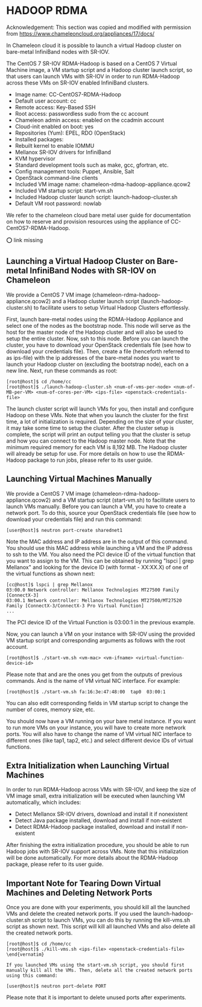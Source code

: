 # HADOOP RDMA

Acknowledgement: This section was copied and modified with permission from
<https://www.chameleoncloud.org/appliances/17/docs/>


In Chameleon cloud it is possible to launch a virtual Hadoop cluster on
bare-metal InfiniBand nodes with SR-IOV. 


The CentOS 7 SR-IOV RDMA-Hadoop is based on a CentOS 7 Virtual
Machine image, a VM startup script and a Hadoop cluster launch script,
so that users can launch VMs with SR-IOV in order to run RDMA-Hadoop
across these VMs on SR-IOV enabled InfiniBand clusters.

* Image name: CC-CentOS7-RDMA-Hadoop
* Default user account: cc
* Remote access: Key-Based SSH
* Root access: passwordless sudo from the cc account
* Chameleon admin access: enabled on the ccadmin account
* Cloud-init enabled on boot: yes
* Repositories (Yum): EPEL, RDO (OpenStack)
* Installed packages:
* Rebuilt kernel to enable IOMMU
* Mellanox SR-IOV drivers for InfiniBand
* KVM hypervisor
* Standard development tools such as make, gcc, gfortran, etc.
* Config management tools: Puppet, Ansible, Salt
* OpenStack command-line clients
* Included VM image name: chameleon-rdma-hadoop-appliance.qcow2
* Included VM startup script: start-vm.sh
* Included Hadoop cluster launch script: launch-hadoop-cluster.sh
* Default VM root password: nowlab

We refer to the chameleon cloud bare metal user guide for documentation
on how to reserve and provision resources using the appliance of
CC-CentOS7-RDMA-Hadoop.

:o: link missing

## Launching a Virtual Hadoop Cluster on Bare-metal InfiniBand Nodes with SR-IOV on Chameleon

We provide a CentOS 7 VM image (chameleon-rdma-hadoop-appliance.qcow2)
and a Hadoop cluster launch script (launch-hadoop-cluster.sh) to
facilitate users to setup Virtual Hadoop Clusters effortlessly.

First, launch bare-metal nodes using the RDMA-Hadoop Appliance and
select one of the nodes as the bootstrap node. This node will serve as
the host for the master node of the Hadoop cluster and will also be used
to setup the entire cluster. Now, ssh to this node. Before you can
launch the cluster, you have to download your OpenStack credentials file
(see how to download your credentials file). Then, create a file
(henceforth referred to as ips-file) with the ip addresses of the
bare-metal nodes you want to launch your Hadoop cluster on (excluding
the bootstrap node), each on a new line. Next, run these commands as
root:

    [root@host]$ cd /home/cc
    [root@host]$ ./launch-hadoop-cluster.sh <num-of-vms-per-node> <num-of-MB-per-VM> <num-of-cores-per-VM> <ips-file> <openstack-credentials-file>

The launch cluster script will launch VMs for you, then install and
configure Hadoop on these VMs. Note that when you launch the cluster for
the first time, a lot of initialization is required. Depending on the
size of your cluster, it may take some time to setup the cluster. After
the cluster setup is complete, the script will print an output telling
you that the cluster is setup and how you can connect to the Hadoop
master node. Note that the minimum required memory for each VM is 8,192
MB. The Hadoop cluster will already be setup for use. For more details
on how to use the RDMA-Hadoop package to run jobs, please refer to its
user guide.

## Launching Virtual Machines Manually

We provide a CentOS 7 VM image (chameleon-rdma-hadoop-appliance.qcow2)
and a VM startup script (start-vm.sh) to facilitate users to launch VMs
manually. Before you can launch a VM, you have to create a network port.
To do this, source your OpenStack credentials file (see how to download
your credentials file) and run this command:

    [user@host]$ neutron port-create sharednet1

Note the MAC address and IP address are in the output of this command.
You should use this MAC address while launching a VM and the IP address
to ssh to the VM. You also need the PCI device ID of the virtual
function that you want to assign to the VM. This can be obtained by
running \"lspci \| grep Mellanox\" and looking for the device ID (with
format - XX:XX.X) of one of the virtual functions as shown next:

    [cc@host]$ lspci | grep Mellanox
    03:00.0 Network controller: Mellanox Technologies MT27500 Family [ConnectX-3]
    03:00.1 Network controller: Mellanox Technologies MT27500/MT27520 Family [ConnectX-3/ConnectX-3 Pro Virtual Function]
    ...

The PCI device ID of the Virtual Function is 03:00:1 in the previous
example.

Now, you can launch a VM on your instance with SR-IOV using the provided
VM startup script and corresponding arguments as follows with the root
account.

    [root@host]$ ./start-vm.sh <vm-mac> <vm-ifname> <virtual-function-device-id>

Please note that and are the ones you get from the outputs of previous
commands. And is the name of VM virtual NIC interface. For example:

    [root@host]$ ./start-vm.sh fa:16:3e:47:48:00  tap0  03:00:1

You can also edit corresponding fields in VM startup script to change
the number of cores, memory size, etc.

You should now have a VM running on your bare metal instance. If you
want to run more VMs on your instance, you will have to create more
network ports. You will also have to change the name of VM virtual NIC
interface to different ones (like tap1, tap2, etc.) and select different
device IDs of virtual functions.

## Extra Initialization when Launching Virtual Machines

In order to run RDMA-Hadoop across VMs with SR-IOV, and keep the size of
VM image small, extra initialization will be executed when launching VM
automatically, which includes:


* Detect Mellanox SR-IOV drivers, download and install it if nonexistent 
* Detect Java package installed, download and install if non-existent 
* Detect RDMA-Hadoop package installed, download and install if non-existent

After finishing the extra initialization procedure, you should be able
to run Hadoop jobs with SR-IOV support across VMs. Note that this
initialization will be done automatically. For more details about the
RDMA-Hadoop package, please refer to its user guide.

## Important Note for Tearing Down Virtual Machines and Deleting Network Ports

Once you are done with your experiments, you should kill all the
launched VMs and delete the created network ports. If you used the
launch-hadoop-cluster.sh script to launch VMs, you can do this by
running the kill-vms.sh script as shown next. This script will kill all
launched VMs and also delete all the created network ports.

    [root@host]$ cd /home/cc                                                                 
    [root@host]$ ./kill-vms.sh <ips-file> <openstack-credentials-file>
    \end{vernatim}

    If you launched VMs using the start-vm.sh script, you should first manually kill all the VMs. Then, delete all the created network ports using this command:

    [user@host]$ neutron port-delete PORT

Please note that it is important to delete unused ports after
experiments.

